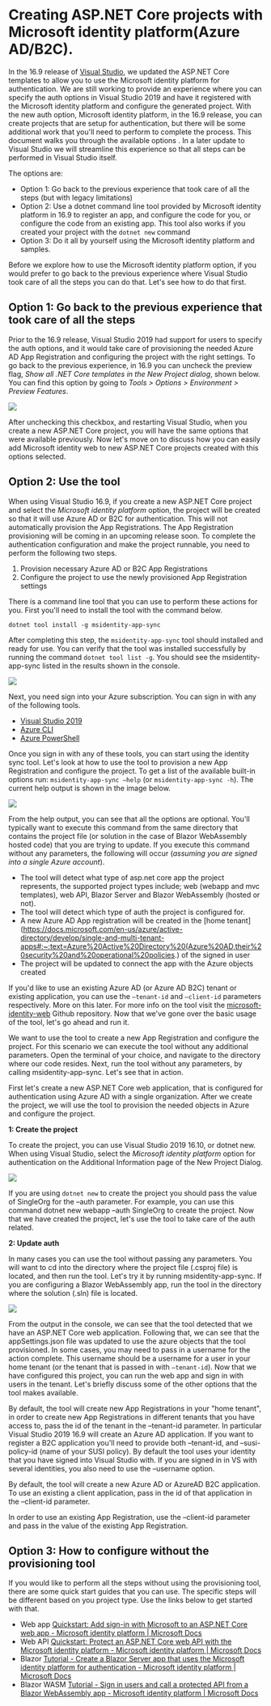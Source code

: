 # Creating ASP.NET Core projects with Microsoft identity platform(Azure AD/B2C).

In the 16.9 release of [Visual Studio](https://visualstudio.microsoft.com/downloads/), we updated the ASP.NET Core templates to allow you to use the Microsoft identity platform for authentication. We are still working to provide an experience where you can specify the auth options in Visual Studio 2019 and have it registered with the Microsoft identity platform and configure the generated project. With the new auth option, Microsoft identity platform, in the 16.9 release, you can create projects that are setup for authentication, but there will be some additional work that you'll need to perform to complete the process. This document walks you through the available options . In a later update to Visual Studio we will streamline this experience so that all steps can be performed in Visual Studio itself.

The options are:

- Option 1: Go back to the previous experience that took care of all the steps (but with legacy limitations)
- Option 2: Use a dotnet command line tool provided by Microsoft identity platform in 16.9 to register an app, and configure the code for you, or configure the code from an existing app. This tool also works if you created your project with the `dotnet new` command
- Option 3: Do it all by yourself using the Microsoft identity platform and samples.

Before we explore how to use the Microsoft identity platform option, if you would prefer to go back to the previous experience where Visual Studio took care of all the steps you can do that. Let's see how to do that first.

## Option 1: Go back to the previous experience that took care of all the steps

Prior to the 16.9 release, Visual Studio 2019 had support for users to specify the auth options, and it would take care of provisioning the needed Azure AD App Registration and configuring the project with the right settings. To go back to the previous experience, in 16.9 you can uncheck the preview flag, _Show all .NET Core templates in the New Project dialog_, shown below. You can find this option by going to _Tools > Options > Environment > Preview Features_.

![](images/vs-options.png)

After unchecking this checkbox, and restarting Visual Studio, when you create a new ASP.NET Core project, you will have the same options that were available previously. Now let's move on to discuss how you can easily add Microsoft identity web to new ASP.NET Core projects created with this options selected.

## Option 2: Use the tool

When using Visual Studio 16.9, if you create a new ASP.NET Core project and select the _Microsoft identity platform_ option, the project will be created so that it will use Azure AD or B2C for authentication. This will not automatically provision the App Registrations. The App Registration provisioning will be coming in an upcoming release soon. To complete the authentication configuration and make the project runnable, you need to perform the following two steps.

1. Provision necessary Azure AD or B2C App Registrations
2. Configure the project to use the newly provisioned App Registration settings

There is a command line tool that you can use to perform these actions for you. First you'll need to install the tool with the command below.

```
dotnet tool install -g msidentity-app-sync
```

After completing this step, the `msidentity-app-sync` tool should installed and ready for use. You can verify that the tool was installed successfully by running the command `dotnet tool list -g`. You should see the msidentity-app-sync listed in the results shown in the console.

![](images/cli-list-tools.png)

Next, you need sign into your Azure subscription. You can sign in with any of the following tools.

- [Visual Studio 2019](https://docs.microsoft.com/en-us/visualstudio/ide/signing-in-to-visual-studio?view=vs-2019#how-to-sign-in-to-visual-studio)
- [Azure CLI](https://docs.microsoft.com/en-us/cli/azure/authenticate-azure-cli)
- [Azure PowerShell](https://docs.microsoft.com/en-us/powershell/azure/authenticate-azureps?view=azps-5.5.0)

Once you sign in with any of these tools, you can start using the identity sync tool. Let's look at how to use the tool to provision a new App Registration and configure the project. To get a list of the available built-in options run: `msidentity-app-sync –help` (or `msidentity-app-sync -h`). The current help output is shown in the image below.

![](images/tool-help.png)

From the help output, you can see that all the options are optional. You'll typically want to execute this command from the same directory that contains the project file (or solution in the case of Blazor WebAssembly hosted code) that you are trying to update. If you execute this command without any parameters, the following will occur (_assuming you are signed into a single Azure account_).

- The tool will detect what type of asp.net core app the project represents, the supported project types include; web (webapp and mvc templates), web API, Blazor Server and Blazor WebAssembly (hosted or not).
- The tool will detect which type of auth the project is configured for.
- A new Azure AD App registration will be created in the [home tenant](https://docs.microsoft.com/en-us/azure/active-directory/develop/single-and-multi-tenant-apps#:~:text=Azure%20Active%20Directory%20(Azure%20AD,their%20security%20and%20operational%20policies.) of the signed in user
- The project will be updated to connect the app with the Azure objects created

If you'd like to use an existing Azure AD (or Azure AD B2C) tenant or existing application, you can use the `–tenant-id` and `–client-id` parameters respectively. More on this later. For more info on the tool visit the [microsoft-identity-web](https://github.com/AzureAD/microsoft-identity-web/tree/jennyf/proviTool/tools/app-provisioning-tool) Github repository. Now that we've gone over the basic usage of the tool, let's go ahead and run it.

We want to use the tool to create a new App Registration and configure the project. For this scenario we can execute the tool without any additional parameters. Open the terminal of your choice, and navigate to the directory where our code resides. Next, run the tool without any parameters, by calling msidentity-app-sync. Let's see that in action.

First let's create a new ASP.NET Core web application, that is configured for authentication using Azure AD with a single organization. After we create the project, we will use the tool to provision the needed objects in Azure and configure the project.

**1: Create the project**

To create the project, you can use Visual Studio 2019 16.10, or dotnet new. When using Visual Studio, select the _Microsoft identity platform_ option for authentication on the Additional Information page of the New Project Dialog.

![](images/vs2019-npd.png)

If you are using `dotnet new` to create the project you should pass the value of SingleOrg for the –auth parameter. For example, you can use this command dotnet new webapp –auth SingleOrg to create the project. Now that we have created the project, let's use the tool to take care of the auth related.

**2: Update auth**

In many cases you can use the tool without passing any parameters. You will want to cd into the directory where the project file (.csproj file) is located, and then run the tool. Let's try it by running msidentity-app-sync. If you are configuring a Blazor WebAssembly app, run the tool in the directory where the solution (.sln) file is located.

![](images/tool-run-no-params.png)

From the output in the console, we can see that the tool detected that we have an ASP.NET Core web application. Following that, we can see that the appSettings.json file was updated to use the azure objects that the tool provisioned. In some cases, you may need to pass in a username for the action complete. This username should be a username for a user in your home tenant (or the tenant that is passed in with `–tenant-id`). Now that we have configured this project, you can run the web app and sign in with users in the tenant. Let's briefly discuss some of the other options that the tool makes available.

By default, the tool will create new App Registrations in your &quot;home tenant&quot;, in order to create new App Registrations in different tenants that you have access to, pass the id of the tenant in the –tenant-id parameter. In particular Visual Studio 2019 16.9 will create an Azure AD application. If you want to register a B2C application you'll need to provide both –tenant-id, and –susi-policy-id (name of your SUSI policy). By default the tool uses your identity that you have signed into Visual Studio with. If you are signed in in VS with several identities, you also need to use the –username option.

By default, the tool will create a new Azure AD or AzureAD B2C application. To use an existing a client application, pass in the id of that application in the –client-id parameter.

In order to use an existing App Registration, use the –client-id parameter and pass in the value of the existing App Registration.

## Option 3: How to configure without the provisioning tool

If you would like to perform all the steps without using the provisioning tool, there are some quick start guides that you can use. The specific steps will be different based on you project type. Use the links below to get started with that.

- Web app [Quickstart: Add sign-in with Microsoft to an ASP.NET Core web app - Microsoft identity platform | Microsoft Docs](https://docs.microsoft.com/en-us/azure/active-directory/develop/quickstart-v2-aspnet-core-webapp)
- Web API [Quickstart: Protect an ASP.NET Core web API with the Microsoft identity platform - Microsoft identity platform | Microsoft Docs](https://docs.microsoft.com/en-us/azure/active-directory/develop/quickstart-v2-aspnet-core-web-api)
- Blazor [Tutorial - Create a Blazor Server app that uses the Microsoft identity platform for authentication - Microsoft identity platform | Microsoft Docs](https://docs.microsoft.com/en-us/azure/active-directory/develop/tutorial-blazor-server)
- Blazor WASM [Tutorial - Sign in users and call a protected API from a Blazor WebAssembly app - Microsoft identity platform | Microsoft Docs](https://docs.microsoft.com/en-us/azure/active-directory/develop/tutorial-blazor-webassembly)
